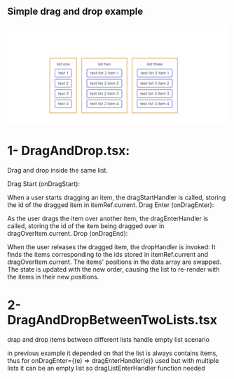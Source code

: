 ## Simple drag and drop example


![alt text](https://raw.githubusercontent.com/PeterOsama/drag-drop-react/main/public/Animation.gif)


# 1- DragAndDrop.tsx:

Drag and drop inside the same list.

Drag Start (onDragStart):

  When a user starts dragging an item, the dragStartHandler is called, storing the id of the dragged item in itemRef.current.
Drag Enter (onDragEnter):

  As the user drags the item over another item, the dragEnterHandler is called, storing the id of the item being dragged over in dragOverItem.current.
  Drop (onDragEnd):

When the user releases the dragged item, the dropHandler is invoked:
  It finds the items corresponding to the ids stored in itemRef.current and dragOverItem.current.
  The items' positions in the data array are swapped.
  The state is updated with the new order, causing the list to re-render with the items in their new positions.

# 2- DragAndDropBetweenTwoLists.tsx

  drap and drop items between different lists 
  handle empty list scenario

in previous example it depended on that the list is always contains items, thus for 
  onDragEnter={(e) => dragEnterHandler(e)}
  used but with multiple lists it can be an empty list so dragListEnterHandler function needed
